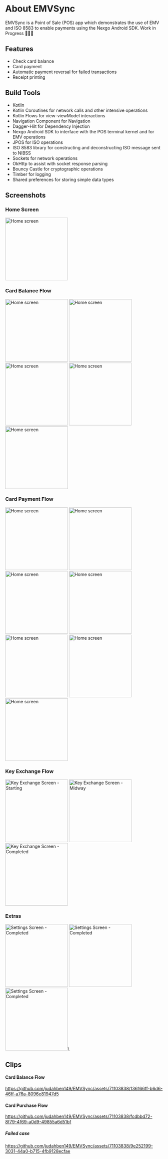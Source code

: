# About EMVSync
EMVSync is a Point of Sale (POS) app which demonstrates the use of EMV and ISO 8583 to enable payments using the Nexgo Android SDK.
Work in Progress 🚧🚧🚧

## Features
* Check card balance
* Card payment
* Automatic payment reversal for failed transactions
* Receipt printing


## Build Tools
* Kotlin
* Kotlin Coroutines for network calls and other intensive operations
* Kotlin Flows for view-viewModel interactions
* Navigation Component for Navigation
* Dagger-Hilt for Dependency Injection
* Nexgo Android SDK to interface with the POS terminal kernel and for EMV operations
* JPOS for ISO operations
* ISO 8583 library for constructing and deconstructing ISO message sent to NIBSS
* Sockets for network operations
* OkHttp to assist with socket response parsing
* Bouncy Castle for cryptographic operations
* Timber for logging
* Shared preferences for storing simple data types


## Screenshots
### Home Screen
<img src="https://github.com/judahben149/EMVSync/assets/71103838/32720282-c5fa-4d60-ae9e-46b8eff6515c" alt="Home screen" width="200">

### Card Balance Flow
<img src="https://github.com/judahben149/EMVSync/assets/71103838/f4365999-7e10-42f1-9a6b-72a86143c44f" alt="Home screen" width="200">
<img src="https://github.com/judahben149/EMVSync/assets/71103838/400ca9e2-889f-49bd-88dc-163795485687" alt="Home screen" width="200">
<img src="https://github.com/judahben149/EMVSync/assets/71103838/6c552156-2e29-411e-86a8-7c4467c63464" alt="Home screen" width="200">
<img src="https://github.com/judahben149/EMVSync/assets/71103838/3db560fd-4945-4aa0-a265-b8df6a898775" alt="Home screen" width="200">
<img src="https://github.com/judahben149/EMVSync/assets/71103838/2b6ae111-b80b-4c52-ada9-0ceb86586a95" alt="Home screen" width="200">


### Card Payment Flow
<img src="https://github.com/judahben149/EMVSync/assets/71103838/5ff4ccb1-a942-48d4-943e-0db917afaf9e" alt="Home screen" width="200">
<img src="https://github.com/judahben149/EMVSync/assets/71103838/2e161e5b-1afe-4899-a400-b9d2ed8a3fc4" alt="Home screen" width="200">
<img src="https://github.com/judahben149/EMVSync/assets/71103838/f4365999-7e10-42f1-9a6b-72a86143c44f" alt="Home screen" width="200">
<img src="https://github.com/judahben149/EMVSync/assets/71103838/400ca9e2-889f-49bd-88dc-163795485687" alt="Home screen" width="200">
<img src="https://github.com/judahben149/EMVSync/assets/71103838/6c552156-2e29-411e-86a8-7c4467c63464" alt="Home screen" width="200">
<img src="https://github.com/judahben149/EMVSync/assets/71103838/56fbf3ec-07cc-4984-bc93-6842f1d5b2b2" alt="Home screen" width="200">
<img src="https://github.com/judahben149/EMVSync/assets/71103838/d793afca-17d7-4350-8f53-3c896a938c81" alt="Home screen" width="200">



### Key Exchange Flow
<img src="https://github.com/judahben149/EMVSync/assets/71103838/172cefd2-487f-4a3e-bca5-f94fab6cd7ce" alt="Key Exchange Screen - Starting" width="200">
<img src="https://github.com/judahben149/EMVSync/assets/71103838/a5af31ae-cf25-468e-b165-5b99e42195fd" alt="Key Exchange Screen - Midway" width="200">
<img src="https://github.com/judahben149/EMVSync/assets/71103838/4bf971a1-99f6-4478-a7c0-1eaed1d3cc96" alt="Key Exchange Screen - Completed" width="200">

### Extras
<img src="https://github.com/judahben149/EMVSync/assets/71103838/31b64c7f-0ca2-4441-91d1-36f891db5bea" alt="Settings Screen - Completed" width="200">
<img src="https://github.com/judahben149/EMVSync/assets/71103838/523a03a5-a023-49a2-aa07-c0528e3a9d9b" alt="Settings Screen - Completed" width="200">
<img src="https://github.com/judahben149/EMVSync/assets/71103838/1b796845-ea39-4e4a-b7ff-4c074b61ab0b" alt="Settings Screen - Completed" width="200">\


## Clips
#### Card Balance Flow
https://github.com/judahben149/EMVSync/assets/71103838/136166ff-b6d6-46ff-a76a-8096e81947d5

#### Card Purchase Flow
https://github.com/judahben149/EMVSync/assets/71103838/fcdbbd72-8f79-4f69-a0d9-49855a6d51bf
##### Failed case
https://github.com/judahben149/EMVSync/assets/71103838/9e252199-3031-44a0-b715-4fb9128ecfae


